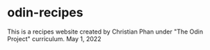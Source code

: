 # odin-recipes 
This is a recipes website created by Christian Phan under "The Odin Project" curriculum. 
May 1, 2022
